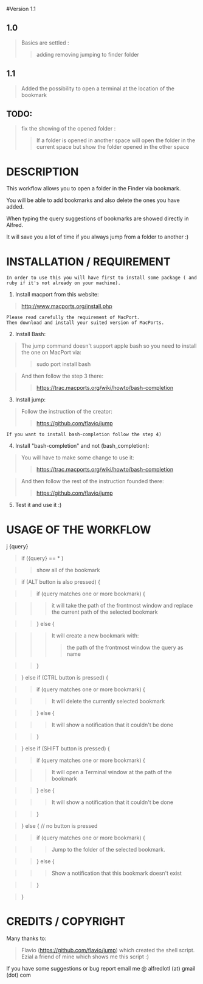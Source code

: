 #Version 1.1

## 1.0 ##
> Basics are settled :
> > adding
> > removing 
> > jumping to finder folder

## 1.1
> Added the possibility to open a terminal at the location of the bookmark

## TODO:
> fix the showing of the opened folder :
> > If a folder is opened in another space will open the folder in the current space but show the folder opened in the other space


# DESCRIPTION

This workflow allows you to open a folder in the Finder via bookmark.

You will be able to add bookmarks and also delete the ones you have added.

When typing the query suggestions of bookmarks are showed directly in Alfred.

It will save you a lot of time if you always jump from a folder to another :)


# INSTALLATION / REQUIREMENT

	In order to use this you will have first to install some package ( and ruby if it's not already on your machine).

1) Install macport from this website:
> http://www.macports.org/install.php
	
	Please read carefully the requirement of MacPort.
	Then download and install your suited version of MacPorts.

2) Install Bash:
> The jump command doesn't support apple bash so you need to install the one on MacPort via:
> > sudo port install bash
	
> And then follow the step 3 there:
> > https://trac.macports.org/wiki/howto/bash-completion

3) Install jump:
> Follow the instruction of the creator: 
> > https://github.com/flavio/jump
	

	If you want to install bash-completion follow the step 4)


4) Install "bash-completion" and not (bash_completion): 
> You will have to make some change to use it:
> > https://trac.macports.org/wiki/howto/bash-completion

> And then follow the rest of the instruction founded there: 
> > https://github.com/flavio/jump

5) Test it and use it :)

# USAGE OF THE WORKFLOW

j {query}


> if ({query} == * )

> > show all of the bookmark

> if (ALT button is also pressed) {

> > if (query matches one or more bookmark) {

> > > it will take the path of the frontmost window and replace the current path of the selected bookmark

> > } else {

> > > It will create a new bookmark with: 
> > > > the path of the frontmost window
> > > > the query as name

> > }

> } else if (CTRL button is pressed) {

> > if (query matches one or more bookmark) {

> > > It will delete the currently selected bookmark

> > } else {

> > > It will show a notification that it couldn't be done

> > }

> } else if (SHIFT button is pressed) {

> > if (query matches one or more bookmark) {

> > > It will open a Terminal window at the path of the bookmark

> > } else {

> > > It will show a notification that it couldn't be done

> > }

> } else { // no button is pressed

> > if (query matches one or more bookmark) {

> > > Jump to the folder of the selected bookmark. 

> > } else {

> > > Show a notification that this bookmark doesn't exist

> > }

> }


# CREDITS / COPYRIGHT

Many thanks to:

> Flavio (https://github.com/flavio/jump) which created the shell script.
> Ezial a friend of mine which shows me this script :)


If you have some suggestions or bug report email me @ 
alfredlotl (at) gmail (dot) com